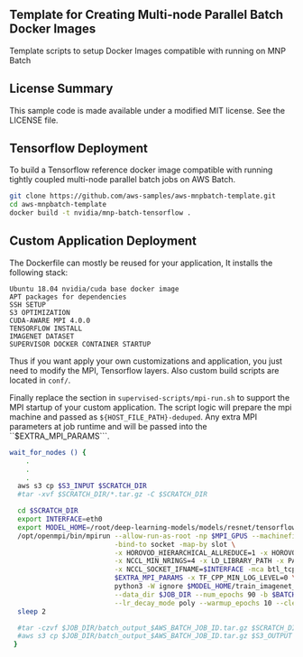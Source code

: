 ## Template for Creating Multi-node Parallel Batch Docker Images

Template scripts to setup Docker Images compatible with running on MNP Batch

## License Summary

This sample code is made available under a modified MIT license. See the LICENSE file.

## Tensorflow Deployment
To build a Tensorflow reference docker image compatible with running tightly coupled multi-node parallel batch jobs on AWS Batch.

```bash
git clone https://github.com/aws-samples/aws-mnpbatch-template.git
cd aws-mnpbatch-template
docker build -t nvidia/mnp-batch-tensorflow .
```

## Custom Application Deployment
The Dockerfile can mostly be reused for your application, It installs the following stack:
```
Ubuntu 18.04 nvidia/cuda base docker image
APT packages for dependencies
SSH SETUP
S3 OPTIMIZATION
CUDA-AWARE MPI 4.0.0
TENSORFLOW INSTALL
IMAGENET DATASET
SUPERVISOR DOCKER CONTAINER STARTUP
```
Thus if you want apply your own customizations and application, you just need to modify the MPI, Tensorflow layers. Also custom build scripts are located in ```conf/```.

Finally replace the section in ```supervised-scripts/mpi-run.sh``` to support the MPI startup of your custom application. The script logic will prepare the mpi machine and passed as ```${HOST_FILE_PATH}-deduped```. Any extra MPI parameters at job runtime and will be passed into the ``$EXTRA_MPI_PARAMS```.
```bash
wait_for_nodes () {
	.
	.
	.
  aws s3 cp $S3_INPUT $SCRATCH_DIR
  #tar -xvf $SCRATCH_DIR/*.tar.gz -C $SCRATCH_DIR

  cd $SCRATCH_DIR
  export INTERFACE=eth0
  export MODEL_HOME=/root/deep-learning-models/models/resnet/tensorflow
  /opt/openmpi/bin/mpirun --allow-run-as-root -np $MPI_GPUS --machinefile ${HOST_FILE_PATH}-deduped -mca plm_rsh_no_tree_spawn 1 \
                          -bind-to socket -map-by slot \
                          -x HOROVOD_HIERARCHICAL_ALLREDUCE=1 -x HOROVOD_FUSION_THRESHOLD=16777216 \
                          -x NCCL_MIN_NRINGS=4 -x LD_LIBRARY_PATH -x PATH -mca pml ob1 -mca btl ^openib \
                          -x NCCL_SOCKET_IFNAME=$INTERFACE -mca btl_tcp_if_include $INTERFACE \
                          $EXTRA_MPI_PARAMS -x TF_CPP_MIN_LOG_LEVEL=0 \
                          python3 -W ignore $MODEL_HOME/train_imagenet_resnet_hvd.py \
                          --data_dir $JOB_DIR --num_epochs 90 -b $BATCH_SIZE \
                          --lr_decay_mode poly --warmup_epochs 10 --clear_log
  sleep 2

  #tar -czvf $JOB_DIR/batch_output_$AWS_BATCH_JOB_ID.tar.gz $SCRATCH_DIR/*
  #aws s3 cp $JOB_DIR/batch_output_$AWS_BATCH_JOB_ID.tar.gz $S3_OUTPUT
 }
```


